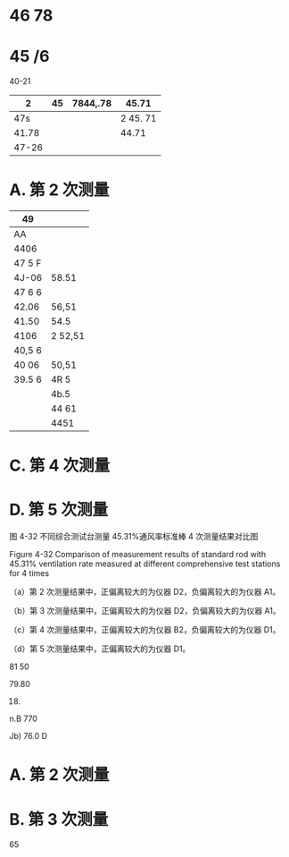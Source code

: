 # 46 78

# 45 /6

40-21

|2|45|7844,.78|45.71|
|---|---|---|---|
|47s| | |2 45. 71|
|41.78| | |44.71|
|47-26| | | |

# A. 第 2 次测量

|49| |
|---|---|
|AA| |
|4406| |
|47 5 F| |
|4J-06|58.51|
|47 6 6| |
|42.06|56,51|
|41.50|54.5|
|4106|2 52,51|
|40,5 6| |
|40 06|50,51|
|39.5 6|4R 5|
| |4b.5|
| |44 61|
| |4451|

# C. 第 4 次测量

# D. 第 5 次测量

图 4-32 不同综合测试台测量 45.31%通风率标准棒 4 次测量结果对比图

Figure 4-32 Comparison of measurement results of standard rod with 45.31% ventilation rate measured at different comprehensive test stations for 4 times

（a）第 2 次测量结果中，正偏离较大的为仪器 D2，负偏离较大的为仪器 A1。

（b）第 3 次测量结果中，正偏离较大的为仪器 D2，负偏离较大的为仪器 A1。

（c）第 4 次测量结果中，正偏离较大的为仪器 B2，负偏离较大的为仪器 D1。

（d）第 5 次测量结果中，正偏离较大的为仪器 D1。

81 50

79.80

18)

n.B 770

Jb) 76.0 D

# A. 第 2 次测量

# B. 第 3 次测量

65